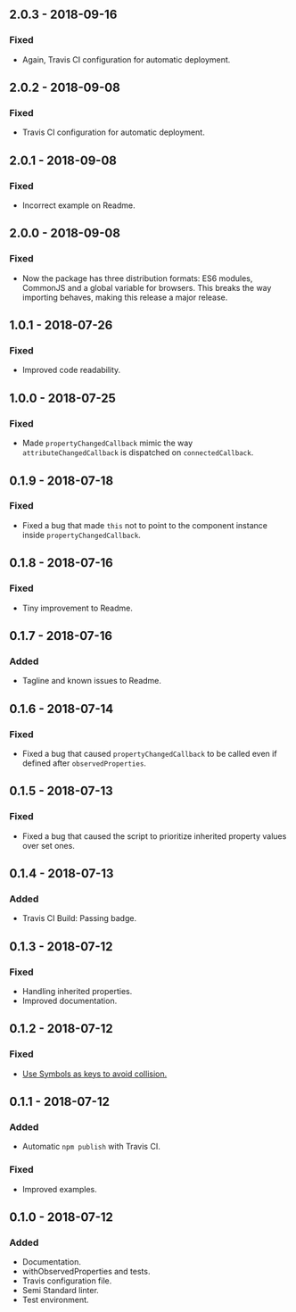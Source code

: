 ## 2.0.3 - 2018-09-16

### Fixed

- Again, Travis CI configuration for automatic deployment.


## 2.0.2 - 2018-09-08

### Fixed

- Travis CI configuration for automatic deployment.


## 2.0.1 - 2018-09-08

### Fixed

- Incorrect example on Readme.


## 2.0.0 - 2018-09-08

### Fixed

- Now the package has three distribution formats: ES6 modules, CommonJS and a global variable for browsers. This breaks the way importing behaves, making this release a major release.


## 1.0.1 - 2018-07-26

### Fixed

- Improved code readability.


## 1.0.0 - 2018-07-25

### Fixed

- Made `propertyChangedCallback` mimic the way `attributeChangedCallback` is dispatched on `connectedCallback`.


## 0.1.9 - 2018-07-18

### Fixed

- Fixed a bug that made `this` not to point to the component instance inside `propertyChangedCallback`.


## 0.1.8 - 2018-07-16

### Fixed

- Tiny improvement to Readme.


## 0.1.7 - 2018-07-16

### Added

- Tagline and known issues to Readme.


## 0.1.6 - 2018-07-14

### Fixed

- Fixed a bug that caused `propertyChangedCallback` to be called even if defined after `observedProperties`.


## 0.1.5 - 2018-07-13

### Fixed

- Fixed a bug that caused the script to prioritize inherited property values over set ones.


## 0.1.4 - 2018-07-13

### Added

- Travis CI Build: Passing badge.


## 0.1.3 - 2018-07-12

### Fixed

- Handling inherited properties.
- Improved documentation.


## 0.1.2 - 2018-07-12

### Fixed

- [Use Symbols as keys to avoid collision.](https://github.com/leofavre/observed-properties/issues/11)


## 0.1.1 - 2018-07-12

### Added

- Automatic `npm publish` with Travis CI.

### Fixed

- Improved examples.


## 0.1.0 - 2018-07-12

### Added

- Documentation.
- withObservedProperties and tests.
- Travis configuration file.
- Semi Standard linter.
- Test environment.
